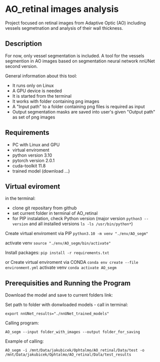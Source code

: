 # AO_retinal images analysis
Project focused on retinal images from Adaptive Optic (AO) including vessels segmetnation and analysis of their wall thickness.

## Description
For now, only vessel segmentation is included.
A tool for the vessels segmention in AO images based on segmentation neural network nnUNet second version.

General information about this tool:
* It runs only on Linux
* A GPU device is needed
* It is started from the terminal
* It works with folder containing png images
* A "Input path" to a folder containing png files is required as input
* Output segmentation masks are saved into user's given "Output path" as set of png images

## Requirements
* PC with Linux and GPU
* virtual enviroment
* python version 3.10
* pytorch version 2.0.1
* cuda-toolkit 11.8
* trained model (download ...)

## Virtual eviroment
in the terminal:
* clone git repositary from github
* set current folder in terminal of AO_retinal
* for PIP instalation, check Python version (major version ```python3 --version``` and all installed versions ```ls -ls /usr/bin/python*```)

Create virtual enviroment via PIP
```python3.10 -m venv "./env/AO_segm"```

activate venv
```source "./env/AO_segm/bin/activate"```

Install packages:
```pip install -r requirements.txt```

or Create virtual enviroment via CONDA
```conda env create --file environment.yml```
activate venv
```conda activate AO_segm```


## Prerequisities and Running the Program

Download the model and save to current folders
link: 

Set path to folder with donwloaded models - call in terminal:
```
export nnUNet_results="./nnUNet_trained_models"
```

Calling program:
```
AO_segm --input folder_with_images --output folder_for_saving
```

Example of calling:
```
AO_segm -i /mnt/Data/jakubicek/Ophtalmo/AO_retinal/Data/test -o /mnt/Data/jakubicek/Ophtalmo/AO_retinal/Data/test_results
```

